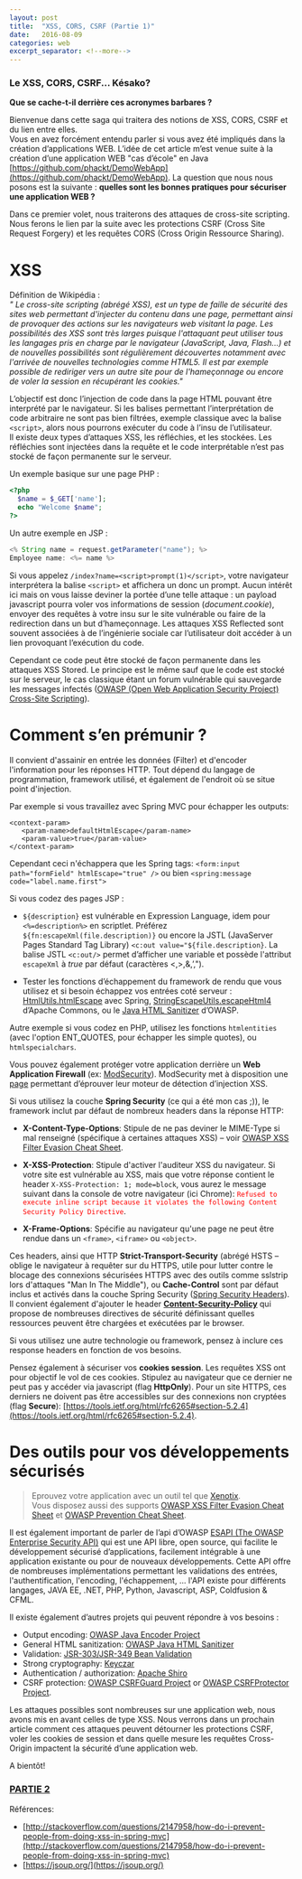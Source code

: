 ```yaml
---
layout: post
title:  "XSS, CORS, CSRF (Partie 1)"
date:   2016-08-09
categories: web
excerpt_separator: <!--more-->
---
```

### Le XSS, CORS, CSRF... Késako?
  
**Que se cache-t-il derrière ces acronymes barbares ?**  
  
Bienvenue dans cette saga qui traitera des notions de XSS, CORS, CSRF et du lien entre elles.  
Vous en avez forcément entendu parler si vous avez été impliqués dans la création d’applications WEB. L’idée de cet article m’est venue suite à la création d’une application WEB "cas d’école" en Java [https://github.com/phackt/DemoWebApp](https://github.com/phackt/DemoWebApp). La question que nous nous posons est la suivante : **quelles sont les bonnes pratiques pour sécuriser une application WEB ?**  
<!--more-->
  
Dans ce premier volet, nous traiterons des attaques de cross-site scripting. Nous ferons le lien par la suite avec les protections CSRF (Cross Site Request Forgery) et les requêtes CORS (Cross Origin Ressource Sharing).    
  
XSS 
====
Définition de Wikipédia :  
*" Le cross-site scripting (abrégé XSS), est un type de faille de sécurité des sites web permettant d'injecter du contenu dans une page, permettant ainsi de provoquer des actions sur les navigateurs web visitant la page. Les possibilités des XSS sont très larges puisque l'attaquant peut utiliser tous les langages pris en charge par le navigateur (JavaScript, Java, Flash...) et de nouvelles possibilités sont régulièrement découvertes notamment avec l'arrivée de nouvelles technologies comme HTML5. Il est par exemple possible de rediriger vers un autre site pour de l'hameçonnage ou encore de voler la session en récupérant les cookies."* 
  
L’objectif est donc l’injection de code dans la page HTML pouvant être interprété par le navigateur. Si les balises permettant l’interprétation de code arbitraire ne sont pas bien filtrées, exemple classique avec la balise ```<script>```, alors nous pourrons exécuter du code à l’insu de l’utilisateur.   
Il existe deux types d’attaques XSS, les réfléchies, et les stockées. Les réfléchies sont injectées dans la requête et le code interprétable n’est pas stocké de façon permanente sur le serveur.  
  
Un exemple basique sur une page PHP :  
  
```php
<?php
  $name = $_GET['name'];
  echo "Welcome $name";
?>
```
   
Un autre exemple en JSP :  
  
```java
<% String name = request.getParameter("name"); %> 
Employee name: <%= name %>  
```
   
Si vous appelez ```/index?name=<script>prompt(1)</script>```, votre navigateur interprétera la balise ```<script>``` et affichera un donc un prompt. Aucun intérêt ici mais on vous laisse deviner la portée d’une telle attaque : un payload javascript pourra voler vos informations de session (*document.cookie*), envoyer des requêtes à votre insu sur le site vulnérable ou faire de la redirection dans un but d’hameçonnage. Les attaques XSS Reflected sont souvent associées à de l’ingénierie sociale car l’utilisateur doit accéder à un lien provoquant l’exécution du code. 
  
Cependant ce code peut être stocké de façon permanente dans les attaques XSS Stored. Le principe est le même sauf que le code est stocké sur le serveur, le cas classique étant un forum vulnérable qui sauvegarde les messages infectés ([OWASP (Open Web Application Security Project) Cross-Site Scripting](https://www.owasp.org/index.php/Cross-site_Scripting_%28XSS%29)).
   
Comment s’en prémunir ? 
====
  
Il convient d'assainir en entrée les données (Filter) et d'encoder l'information pour les réponses HTTP. Tout dépend du langage de programmation, framework utilisé, et également de l'endroit où se situe point d'injection.  
  
Par exemple si vous travaillez avec Spring MVC pour échapper les outputs:
```
<context-param>
   <param-name>defaultHtmlEscape</param-name>
   <param-value>true</param-value>
</context-param>
```
  
Cependant ceci n'échappera que les Spring tags: ```<form:input path="formField" htmlEscape="true" />``` ou bien ```<spring:message code="label.name.first">```  
  
Si vous codez des pages JSP :  

 - ```${description}``` est vulnérable en Expression Language, idem pour  ```<%=description%>``` en scriptlet. Préférez ```${fn:escapeXml(file.description)}``` ou encore la JSTL (JavaServer Pages Standard Tag Library) ```<c:out value="${file.description}```. La balise JSTL ```<c:out/>``` permet d’afficher une variable et possède l'attribut ```escapeXml``` à *true* par défaut (caractères <,>,&,’,").  
  
 - Tester les fonctions d’échappement du framework de rendu que vous utilisez et si besoin échappez vos entrées coté serveur : [HtmlUtils.htmlEscape]( http://docs.spring.io/spring/docs/current/javadoc-api/org/springframework/web/util/HtmlUtils.html#htmlEscape-java.lang.String- "http://docs.spring.io/spring/docs/current/javadoc-api/org/springframework/web/util/HtmlUtils.html#htmlEscape-java.lang.String-") avec Spring, [StringEscapeUtils.escapeHtml4]( https://commons.apache.org/proper/commons-lang/javadocs/api-release/ "https://commons.apache.org/proper/commons-lang/javadocs/api-release/") d’Apache Commons, ou le [Java HTML Sanitizer]( https://github.com/OWASP/java-html-sanitizer/blob/master/docs/getting_started.md "https://github.com/OWASP/java-html-sanitizer/blob/master/docs/getting_started.md") d’OWASP.  
  
Autre exemple si vous codez en PHP, utilisez les fonctions ```htmlentities``` (avec l'option ENT_QUOTES, pour échapper les simple quotes), ou ```htmlspecialchars```.  
  
Vous pouvez également protéger votre application derrière un **Web Application Firewall** (ex: [ModSecurity](http://www.modsecurity.org/ "http://www.modsecurity.org/")). ModSecurity met à disposition une [page](https://www.modsecurity.org/crs-demo.html "https://www.modsecurity.org/crs-demo.html") permettant d’éprouver leur moteur de détection d’injection XSS.

Si vous utilisez la couche **Spring Security** (ce qui a été mon cas ;)), le framework inclut par défaut de nombreux headers dans la réponse HTTP:  

 - **X-Content-Type-Options**: Stipule de ne pas deviner le MIME-Type si mal renseigné (spécifique à certaines attaques XSS) – voir [OWASP XSS Filter Evasion Cheat Sheet](https://www.owasp.org/index.php/XSS_Filter_Evasion_Cheat_Sheet).  
 
 - **X-XSS-Protection**: Stipule d'activer l'auditeur XSS du navigateur. Si votre site est vulnérable au XSS, mais que votre réponse contient le header ```X-XSS-Protection: 1; mode=block```, vous aurez le message suivant dans la console de votre navigateur (ici Chrome): <span style="color: red">```Refused to execute inline script because it violates the following Content Security Policy Directive```</span>.
  
 - **X-Frame-Options**: Spécifie au navigateur qu'une page ne peut être rendue dans un ```<frame>```, ```<iframe>``` ou ```<object>```.  
  
Ces headers, ainsi que HTTP **Strict-Transport-Security** (abrégé HSTS – oblige le navigateur à requêter sur du HTTPS, utile pour lutter contre le blocage des connexions sécurisées HTTPS avec des outils comme sslstrip lors d'attaques "Man In The Middle"), ou **Cache-Control** sont par défaut inclus et activés dans la couche Spring Security ([Spring Security Headers](http://docs.spring.io/spring-security/site/docs/current/reference/html/headers.html "http://docs.spring.io/spring-security/site/docs/current/reference/html/headers.html")).  
Il convient également d'ajouter le header **[Content-Security-Policy](https://www.w3.org/TR/CSP/)** qui propose de nombreuses directives de sécurité définissant  quelles ressources peuvent être chargées et exécutées par le browser.  
  
Si vous utilisez une autre technologie ou framework, pensez à inclure ces response headers en fonction de vos besoins.  
  
Pensez également à sécuriser vos **cookies session**. Les requêtes XSS ont pour objectif le vol de ces cookies. Stipulez au navigateur que ce dernier ne peut pas y accéder via javascript (flag **HttpOnly**). Pour un site HTTPS, ces derniers ne doivent pas être accessibles sur des connexions non cryptées (flag **Secure**): [https://tools.ietf.org/html/rfc6265#section-5.2.4](https://tools.ietf.org/html/rfc6265#section-5.2.4).
  
  
Des outils pour vos développements sécurisés 
====
  
> Eprouvez votre application avec un outil tel que [Xenotix]( https://www.owasp.org/index.php/OWASP_Xenotix_XSS_Exploit_Framework "https://www.owasp.org/index.php/OWASP_Xenotix_XSS_Exploit_Framework").  
 Vous disposez aussi des supports [OWASP XSS Filter Evasion Cheat Sheet]( https://www.owasp.org/index.php/XSS_Filter_Evasion_Cheat_Sheet "https://www.owasp.org/index.php/XSS_Filter_Evasion_Cheat_Sheet") et [OWASP Prevention Cheat Sheet](https://www.owasp.org/index.php/XSS_(Cross_Site_Scripting)_Prevention_Cheat_Sheet).  
  
Il est également important de parler de l’api d’OWASP [ESAPI (The OWASP Enterprise Security API)](https://www.owasp.org/index.php/Category:OWASP_Enterprise_Security_API "https://www.owasp.org/index.php/Category:OWASP_Enterprise_Security_API") qui est une API libre, open source, qui facilite le développement sécurisé d’applications, facilement intégrable à une application existante ou pour de nouveaux développements. Cette API offre de nombreuses implémentations permettant les validations des entrées, l'authentification, l'encoding, l'échappement, ... l'API existe pour différents langages, JAVA EE, .NET, PHP, Python, Javascript, ASP, Coldfusion & CFML.
  
Il existe également d’autres projets qui peuvent répondre à vos besoins :  
 
 - Output encoding: [OWASP Java Encoder Project](https://www.owasp.org/index.php/OWASP_Java_Encoder_Project "https://www.owasp.org/index.php/OWASP_Java_Encoder_Project")  
 - General HTML sanitization: [OWASP Java HTML Sanitizer](https://www.owasp.org/index.php/OWASP_Java_HTML_Sanitizer_Project "https://www.owasp.org/index.php/OWASP_Java_HTML_Sanitizer_Project")
 - Validation: [JSR-303/JSR-349 Bean Validation](http://beanvalidation.org/ "http://beanvalidation.org/")
 - Strong cryptography: [Keyczar](https://github.com/google/keyczar "https://github.com/google/keyczar")
 - Authentication / authorization: [Apache Shiro](https://shiro.apache.org/ "https://shiro.apache.org/")
 - CSRF protection: [OWASP CSRFGuard Project](https://www.owasp.org/index.php/Category:OWASP_CSRFGuard_Project "https://www.owasp.org/index.php/Category:OWASP_CSRFGuard_Project") or [OWASP CSRFProtector Project](https://www.owasp.org/index.php/CSRFProtector_Project "https://www.owasp.org/index.php/CSRFProtector_Project").  
  
Les attaques possibles sont nombreuses sur une application web, nous avons mis en avant celles de type XSS. Nous verrons dans un prochain article comment ces attaques peuvent détourner les protections CSRF, voler les cookies de session et dans quelle mesure les requêtes Cross-Origin impactent la sécurité d’une application web.  
  
A bientôt!  
  
### [PARTIE 2](https://phackt.com/xss-cors-csrf-partie-2-xss-cookies-session)  
  
Références:
 - [http://stackoverflow.com/questions/2147958/how-do-i-prevent-people-from-doing-xss-in-spring-mvc](http://stackoverflow.com/questions/2147958/how-do-i-prevent-people-from-doing-xss-in-spring-mvc)
 - [https://jsoup.org/](https://jsoup.org/)
